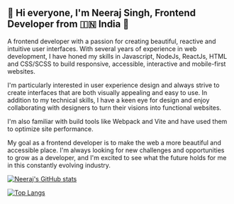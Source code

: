 ## 👋 Hi everyone, I'm Neeraj Singh, Frontend Developer from 🇮🇳 India 👋
A frontend developer with a passion for creating beautiful, reactive and intuitive user interfaces. With several years of experience in web development, 
I have honed my skills in Javascript, NodeJs, ReactJs, HTML and CSS/SCSS to build responsive, accessible, interactive and mobile-first websites.

I'm particularly interested in user experience design and always strive to create interfaces that are both visually appealing and easy to use. 
In addition to my technical skills, I have a keen eye for design and enjoy collaborating with designers to turn their visions into functional websites.

I'm also familiar with build tools like Webpack and Vite and have used them to optimize site performance.

My goal as a frontend developer is to make the web a more beautiful and accessible place. 
I'm always looking for new challenges and opportunities to grow as a developer, and I'm excited to see what the future holds for me in this constantly evolving industry.


[![Neeraj's GitHub stats](https://github-readme-stats.vercel.app/api?username=okNeeraj&show_icons=true&theme=radical)](https://github.com/okNeeraj)


[![Top Langs](https://github-readme-stats.vercel.app/api/top-langs/?username=anuraghazra&layout=compact&hide_progress=true&langs_count=6)](https://github.com/okNeeraj)

